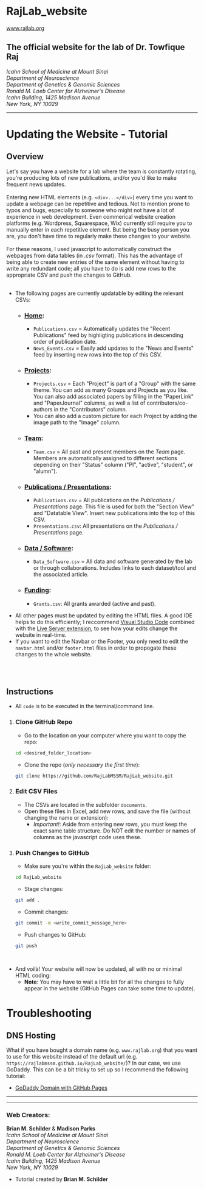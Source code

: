 # RajLab_website
www.rajlab.org  

## The official website for the lab of Dr. Towfique Raj  
*Icahn School of Medicine at Mount Sinai  
Department of Neuroscience  
Department of Genetics & Genomic Sciences  
Ronald M. Loeb Center for Alzheimer's Disease  
Icahn Building, 1425 Madison Avenue  
New York, NY 10029*  

<hr>

# Updating the Website - Tutorial  
## Overview

Let's say you have a website for a lab where the team is constantly rotating, you're producing lots of new publications, and/or you'd like to make frequent news updates.
<br><br>
Entering new HTML elements (e.g. `<div>...</div>`) every time you want to update a webpage can be repetitive and tedious. Not to mention prone to typos and bugs, especially to someone who might not have a lot of experience in web development. Even commerical website creation platforms (e.g. Wordpress, Squarespace, Wix) currently still require you to manually enter in each repetitive element. But being the busy person you are, you don't have time to regularly make these changes to your website.
<br><br>
For these reasons, I used javascript to automatically construct the webpages from data tables (in *.csv* format). This has the advantage of being able to create new entries of the same element without having to write any redundant code; all you have to do is add new rows to the appropriate CSV and push the changes to GitHub. 
<br><br> 
 

* The following pages are currently updatable by editing the relevant CSVs:
    + ### [Home](https://rajlabmssm.github.io/RajLab_website/index.html): 
        - `Publications.csv` = Automatically updates the "Recent Publications" feed by highligting publications in descending order of publication date.
        - `News_Events.csv` = Easily add updates to the "News and Events" feed by inserting new rows into the top of this CSV. 

    + ### [Projects](https://rajlabmssm.github.io/RajLab_website/projects.html): 
        - `Projects.csv` = Each "Project" is part of a "Group" with the same theme. You can add as many Groups and Projects as you like. You can also add associated papers by filling in the "PaperLink" and "PaperJournal" columns, as well a list of contributors/co-authors in the "Contributors" column.
        - You can also add a custom picture for each Project by adding the image path to the "Image" column.

    + ### [Team](https://rajlabmssm.github.io/RajLab_website/team.html): 
        - `Team.csv` = All past and present members on the *Team* page. Members are automatically assigned to different sections depending on their "Status" column ("PI", "active", "student", or "alumn").  

    + ### [Publications / Presentations](https://rajlabmssm.github.io/RajLab_website/publications.html): 
        - `Publications.csv` = All publications on the *Publications / Presentations*  page. This file is used for both the "Section View" and "Datatable View". Insert new publications into the top of this CSV. 
        - `Presentations.csv`: All presentations on the *Publications / Presentations*  page.  
    + ### [Data / Software](https://rajlabmssm.github.io/RajLab_website/data.html):  
        - `Data_Software.csv` = All data and software generated by the lab or through collaborations. Includes links to each dataset/tool and the associated article.
    
    + ### [Funding](https://rajlabmssm.github.io/RajLab_website/funding.html):
        -  `Grants.csv`: All grants awarded (active and past).  

- All other pages must be updated by editing the HTML files. A good IDE helps to do this efficiently; I reccommend [Visual Studio Code](https://code.visualstudio.com) combined with the [Live Server extension](https://marketplace.visualstudio.com/items?itemName=ritwickdey.LiveServer), to see how your edits change the website in real-time.
- If you want to edit the Navbar or the Footer, you only need to edit the `navbar.html` and/or `footer.html` files in order to propogate these changes to the whole website.

<br><br>
## Instructions
* All `code` is to be executed in the terminal/command line.  

1. ###  Clone GitHub Repo  
    - Go to the location on your computer where you want to copy the repo:  
    ```sh
    cd <desired_folder_location>
    ```  
    - Clone the repo (*only necessary the first time*):  
    ```sh
    git clone https://github.com/RajLabMSSM/RajLab_website.git
    ```  

2. ### Edit CSV Files
    - The CSVs are located in the subfolder `documents`.
    - Open these files in Excel, add new rows, and save the file (without changing the name or extension):
        + *Important!*: Aside from entering new rows, you must keep the exact same table structure. Do NOT edit the number or names of columns as the javascript code uses these.

3. ### Push Changes to GitHub
    - Make sure you're within the `RajLab_website` folder:
    ```sh
    cd RajLab_website
    ```  
    - Stage changes: 
    ```sh
    git add .
    ```  
    - Commit changes:  
    ```sh
    git commit -m <write_commit_message_here>
    ```  
    - Push changes to GitHub: 
    ```sh
    git push
    ```

<br>

- And voilà! Your website will now be updated, all with no or minimal HTML coding:
    + **Note**: You may have to wait a little bit for all the changes to fully appear in the website (GitHub Pages can take some time to update). 

# Troubleshooting  
## DNS Hosting  
What if you have bought a domain name (e.g. `www.rajlab.org`) that you want to use for this website instead of the default url (e.g. `https://rajlabmssm.github.io/RajLab_website/`)? In our case, we use GoDaddy. This can be a bit tricky to set up so I recommend the following tutorial:  
- [GoDaddy Domain with GitHub Pages](https://medium.com/@JinnaBalu/godaddy-domain-with-github-pages-62aed906d4ef)

<hr><hr>

### Web Creators:  
**Brian M. Schilder** & **Madison Parks**  
*Icahn School of Medicine at Mount Sinai  
Department of Neuroscience  
Department of Genetics & Genomic Sciences  
Ronald M. Loeb Center for Alzheimer's Disease  
Icahn Building, 1425 Madison Avenue  
New York, NY 10029*  

* Tutorial created by **Brian M. Schilder**




